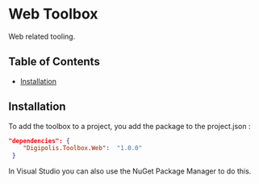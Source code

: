 # Web Toolbox

Web related tooling.

## Table of Contents

<!-- START doctoc generated TOC please keep comment here to allow auto update -->
<!-- DON'T EDIT THIS SECTION, INSTEAD RE-RUN doctoc TO UPDATE -->

- [Installation](#installation)

<!-- END doctoc generated TOC please keep comment here to allow auto update -->

## Installation

To add the toolbox to a project, you add the package to the project.json :

``` json 
"dependencies": {
    "Digipolis.Toolbox.Web":  "1.0.0"
 }
``` 

In Visual Studio you can also use the NuGet Package Manager to do this.

